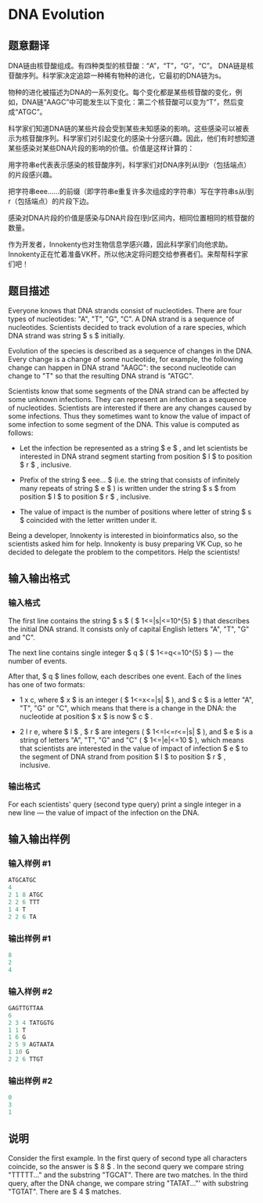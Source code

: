 # DNA Evolution

## 题意翻译

DNA链由核苷酸组成。有四种类型的核苷酸：“A”，“T”，“G”，“C”。 DNA链是核苷酸序列。科学家决定追踪一种稀有物种的进化，它最初的DNA链为s。

物种的进化被描述为DNA的一系列变化。每个变化都是某些核苷酸的变化，例如，DNA链“AAGC”中可能发生以下变化：第二个核苷酸可以变为“T”，然后变成“ATGC”。

科学家们知道DNA链的某些片段会受到某些未知感染的影响。这些感染可以被表示为核苷酸序列。科学家们对引起变化的感染十分感兴趣。因此，他们有时想知道某些感染对某些DNA片段的影响的价值。价值是这样计算的：

用字符串e代表表示感染的核苷酸序列，科学家们对DNA序列从l到r（包括端点）的片段感兴趣。

把字符串eee……的前缀（即字符串e重复许多次组成的字符串）写在字符串s从l到r（包括端点）的片段下边。

感染对DNA片段的价值是感染与DNA片段在l到r区间内，相同位置相同的核苷酸的数量。

作为开发者，Innokenty也对生物信息学感兴趣，因此科学家们向他求助。 Innokenty正在忙着准备VK杯，所以他决定将问题交给参赛者们。来帮帮科学家们吧！

## 题目描述

Everyone knows that DNA strands consist of nucleotides. There are four types of nucleotides: "A", "T", "G", "C". A DNA strand is a sequence of nucleotides. Scientists decided to track evolution of a rare species, which DNA strand was string $ s $ initially.

Evolution of the species is described as a sequence of changes in the DNA. Every change is a change of some nucleotide, for example, the following change can happen in DNA strand "AAGC": the second nucleotide can change to "T" so that the resulting DNA strand is "ATGC".

Scientists know that some segments of the DNA strand can be affected by some unknown infections. They can represent an infection as a sequence of nucleotides. Scientists are interested if there are any changes caused by some infections. Thus they sometimes want to know the value of impact of some infection to some segment of the DNA. This value is computed as follows:

- Let the infection be represented as a string $ e $ , and let scientists be interested in DNA strand segment starting from position $ l $ to position $ r $ , inclusive.

- Prefix of the string $ eee... $ (i.e. the string that consists of infinitely many repeats of string $ e $ ) is written under the string $ s $ from position $ l $ to position $ r $ , inclusive.

- The value of impact is the number of positions where letter of string $ s $ coincided with the letter written under it.

Being a developer, Innokenty is interested in bioinformatics also, so the scientists asked him for help. Innokenty is busy preparing VK Cup, so he decided to delegate the problem to the competitors. Help the scientists!

## 输入输出格式

### 输入格式

The first line contains the string $ s $ ( $ 1<=|s|<=10^{5} $ ) that describes the initial DNA strand. It consists only of capital English letters "A", "T", "G" and "C".

The next line contains single integer $ q $ ( $ 1<=q<=10^{5} $ ) — the number of events.

After that, $ q $ lines follow, each describes one event. Each of the lines has one of two formats:

- 1 x c, where $ x $ is an integer ( $ 1<=x<=|s| $ ), and $ c $ is a letter "A", "T", "G" or "C", which means that there is a change in the DNA: the nucleotide at position $ x $ is now $ c $ .

- 2 l r e, where $ l $ , $ r $ are integers ( $ 1<=l<=r<=|s| $ ), and $ e $ is a string of letters "A", "T", "G" and "C" ( $ 1<=|e|<=10 $ ), which means that scientists are interested in the value of impact of infection $ e $ to the segment of DNA strand from position $ l $ to position $ r $ , inclusive.

### 输出格式

For each scientists' query (second type query) print a single integer in a new line — the value of impact of the infection on the DNA.

## 输入输出样例

### 输入样例 #1

```cpp
ATGCATGC
4
2 1 8 ATGC
2 2 6 TTT
1 4 T
2 2 6 TA

```
### 输出样例 #1

```cpp
8
2
4

```
### 输入样例 #2

```cpp
GAGTTGTTAA
6
2 3 4 TATGGTG
1 1 T
1 6 G
2 5 9 AGTAATA
1 10 G
2 2 6 TTGT

```
### 输出样例 #2

```cpp
0
3
1

```
## 说明

Consider the first example. In the first query of second type all characters coincide, so the answer is $ 8 $ . In the second query we compare string "TTTTT..." and the substring "TGCAT". There are two matches. In the third query, after the DNA change, we compare string "TATAT..."' with substring "TGTAT". There are $ 4 $ matches.

